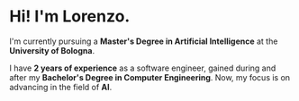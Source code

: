 
# Hi! I'm Lorenzo.

I'm currently pursuing a **Master's Degree in Artificial Intelligence** at the **University of Bologna**.

I have **2 years of experience** as a software engineer, gained during and after my **Bachelor's Degree in Computer Engineering**. Now, my focus is on advancing in the field of **AI**.
